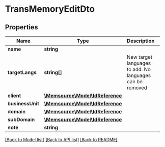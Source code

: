 # TransMemoryEditDto

## Properties
Name | Type | Description | Notes
------------ | ------------- | ------------- | -------------
**name** | **string** |  | 
**targetLangs** | **string[]** | New target languages to add. No languages can be removed | 
**client** | [**\Memsource\Model\IdReference**](IdReference.md) |  | [optional] 
**businessUnit** | [**\Memsource\Model\IdReference**](IdReference.md) |  | [optional] 
**domain** | [**\Memsource\Model\IdReference**](IdReference.md) |  | [optional] 
**subDomain** | [**\Memsource\Model\IdReference**](IdReference.md) |  | [optional] 
**note** | **string** |  | [optional] 

[[Back to Model list]](../README.md#documentation-for-models) [[Back to API list]](../README.md#documentation-for-api-endpoints) [[Back to README]](../README.md)


